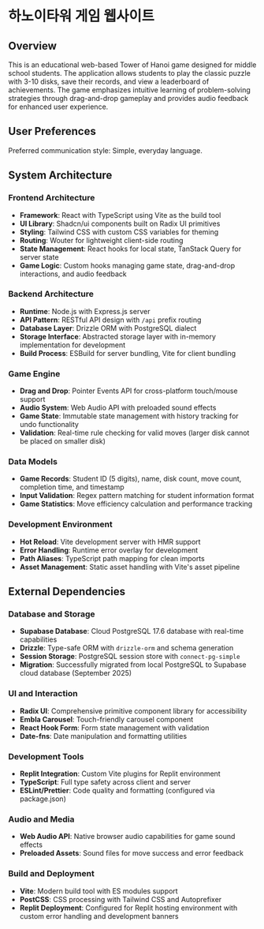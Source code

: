 # 하노이타워 게임 웹사이트

## Overview

This is an educational web-based Tower of Hanoi game designed for middle school students. The application allows students to play the classic puzzle with 3-10 disks, save their records, and view a leaderboard of achievements. The game emphasizes intuitive learning of problem-solving strategies through drag-and-drop gameplay and provides audio feedback for enhanced user experience.

## User Preferences

Preferred communication style: Simple, everyday language.

## System Architecture

### Frontend Architecture
- **Framework**: React with TypeScript using Vite as the build tool
- **UI Library**: Shadcn/ui components built on Radix UI primitives
- **Styling**: Tailwind CSS with custom CSS variables for theming
- **Routing**: Wouter for lightweight client-side routing
- **State Management**: React hooks for local state, TanStack Query for server state
- **Game Logic**: Custom hooks managing game state, drag-and-drop interactions, and audio feedback

### Backend Architecture
- **Runtime**: Node.js with Express.js server
- **API Pattern**: RESTful API design with `/api` prefix routing
- **Database Layer**: Drizzle ORM with PostgreSQL dialect
- **Storage Interface**: Abstracted storage layer with in-memory implementation for development
- **Build Process**: ESBuild for server bundling, Vite for client bundling

### Game Engine
- **Drag and Drop**: Pointer Events API for cross-platform touch/mouse support
- **Audio System**: Web Audio API with preloaded sound effects
- **Game State**: Immutable state management with history tracking for undo functionality
- **Validation**: Real-time rule checking for valid moves (larger disk cannot be placed on smaller disk)

### Data Models
- **Game Records**: Student ID (5 digits), name, disk count, move count, completion time, and timestamp
- **Input Validation**: Regex pattern matching for student information format
- **Game Statistics**: Move efficiency calculation and performance tracking

### Development Environment
- **Hot Reload**: Vite development server with HMR support
- **Error Handling**: Runtime error overlay for development
- **Path Aliases**: TypeScript path mapping for clean imports
- **Asset Management**: Static asset handling with Vite's asset pipeline

## External Dependencies

### Database and Storage
- **Supabase Database**: Cloud PostgreSQL 17.6 database with real-time capabilities
- **Drizzle**: Type-safe ORM with `drizzle-orm` and schema generation
- **Session Storage**: PostgreSQL session store with `connect-pg-simple`
- **Migration**: Successfully migrated from local PostgreSQL to Supabase cloud database (September 2025)

### UI and Interaction
- **Radix UI**: Comprehensive primitive component library for accessibility
- **Embla Carousel**: Touch-friendly carousel component
- **React Hook Form**: Form state management with validation
- **Date-fns**: Date manipulation and formatting utilities

### Development Tools
- **Replit Integration**: Custom Vite plugins for Replit environment
- **TypeScript**: Full type safety across client and server
- **ESLint/Prettier**: Code quality and formatting (configured via package.json)

### Audio and Media
- **Web Audio API**: Native browser audio capabilities for game sound effects
- **Preloaded Assets**: Sound files for move success and error feedback

### Build and Deployment
- **Vite**: Modern build tool with ES modules support
- **PostCSS**: CSS processing with Tailwind CSS and Autoprefixer
- **Replit Deployment**: Configured for Replit hosting environment with custom error handling and development banners